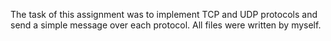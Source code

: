 The task of this assignment was to implement TCP and UDP protocols and send a simple message over each protocol. All files were written by myself.
